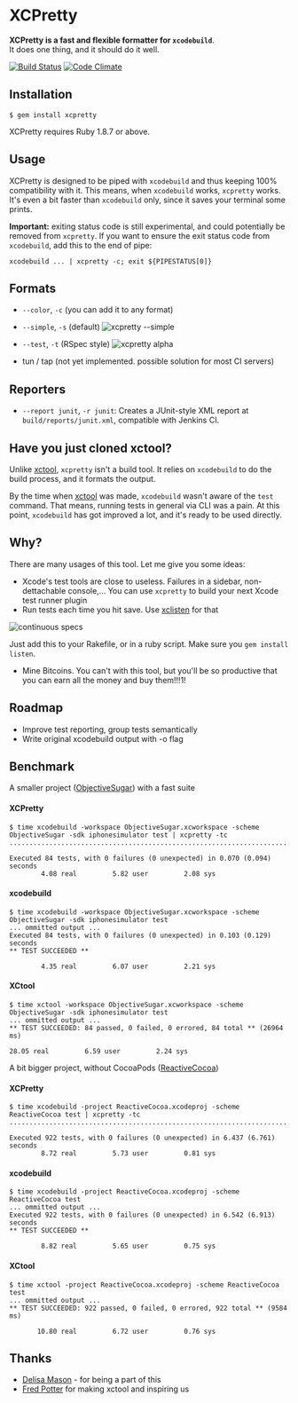 # XCPretty

__XCPretty is a fast and flexible formatter for `xcodebuild`__.<br/>
It does one thing, and it should do it well.

[![Build Status](https://travis-ci.org/mneorr/XCPretty.png?branch=master)](https://travis-ci.org/mneorr/XCPretty)
[![Code Climate](https://codeclimate.com/github/mneorr/XCPretty.png)](https://codeclimate.com/github/mneorr/XCPretty)
## Installation

    $ gem install xcpretty

XCPretty requires Ruby 1.8.7 or above.

## Usage

XCPretty is designed to be piped with `xcodebuild` and thus keeping 100% compatibility with it.
This means, when `xcodebuild` works, `xcpretty` works.
It's even a bit faster than `xcodebuild` only, since it saves your terminal some prints.

__Important:__ exiting status code is still experimental, and could potentially
be removed from `xcpretty`. If you want to ensure the exit status code from
`xcodebuild`, add this to the end of pipe:

```
xcodebuild ... | xcpretty -c; exit ${PIPESTATUS[0]}
```

## Formats

- `--color`, `-c` (you can add it to any format)
- `--simple`, `-s` (default)
![xcpretty --simple](http://i.imgur.com/LdmozBS.gif)

- `--test`, `-t` (RSpec style)
![xcpretty alpha](http://i.imgur.com/VeTQQub.gif)

- tun / tap (not yet implemented. possible solution for most CI servers)

## Reporters

- `--report junit`, `-r junit`: Creates a JUnit-style XML report at `build/reports/junit.xml`, compatible with Jenkins CI.

## Have you just cloned xctool?

Unlike [xctool](https://github.com/facebook/xctool), `xcpretty` isn't a build tool.
It relies on `xcodebuild` to do the build process, and it formats the output.

By the time when [xctool](https://github.com/facebook/xctool) was made, `xcodebuild`
wasn't aware of the `test` command. That means, running tests in general via CLI was a pain.
At this point, `xcodebuild` has got improved a lot, and it's ready to be used directly.

## Why?

There are many usages of this tool. Let me give you some ideas:
- Xcode's test tools are close to useless. Failures in a sidebar, non-dettachable console,... You can use `xcpretty` to build your next Xcode test runner plugin
- Run tests each time you hit save. Use [xclisten](https://github.com/mneorr/xclisten) for that

![continuous specs](http://i.imgur.com/JpsMMBW.gif)

Just add this to your Rakefile, or in a ruby script. Make sure you `gem install listen`.
- Mine Bitcoins. You can't with this tool, but you'll be so productive that you can earn all the money and buy them!!!1!

## Roadmap
- Improve test reporting, group tests semantically
- Write original xcodebuild output with -o flag

## Benchmark

A smaller project ([ObjectiveSugar](https://github.com/mneorr/objectivesugar)) with a fast suite

#### XCPretty
```
$ time xcodebuild -workspace ObjectiveSugar.xcworkspace -scheme ObjectiveSugar -sdk iphonesimulator test | xcpretty -tc
....................................................................................

Executed 84 tests, with 0 failures (0 unexpected) in 0.070 (0.094) seconds
        4.08 real         5.82 user         2.08 sys
```
#### xcodebuild
```
$ time xcodebuild -workspace ObjectiveSugar.xcworkspace -scheme ObjectiveSugar -sdk iphonesimulator test
... ommitted output ...
Executed 84 tests, with 0 failures (0 unexpected) in 0.103 (0.129) seconds
** TEST SUCCEEDED **

        4.35 real         6.07 user         2.21 sys
```
#### XCtool
```
$ time xctool -workspace ObjectiveSugar.xcworkspace -scheme ObjectiveSugar -sdk iphonesimulator test
... ommitted output ...
** TEST SUCCEEDED: 84 passed, 0 failed, 0 errored, 84 total ** (26964 ms)

28.05 real         6.59 user         2.24 sys
```

A bit bigger project, without CocoaPods ([ReactiveCocoa](https://github.com/ReactiveCocoa/ReactiveCocoa))

#### XCPretty
```
$ time xcodebuild -project ReactiveCocoa.xcodeproj -scheme ReactiveCocoa test | xcpretty -tc
..........................................................................................................................................................................................................................................................................................................................................................................................................................................................................................................................................................................................................................................................................................................................................................................................................................................................................................................................................................

Executed 922 tests, with 0 failures (0 unexpected) in 6.437 (6.761) seconds
        8.72 real         5.73 user         0.81 sys
```
#### xcodebuild
```
$ time xcodebuild -project ReactiveCocoa.xcodeproj -scheme ReactiveCocoa test
... ommitted output ...
Executed 922 tests, with 0 failures (0 unexpected) in 6.542 (6.913) seconds
** TEST SUCCEEDED **

        8.82 real         5.65 user         0.75 sys
```
#### XCtool
```
$ time xctool -project ReactiveCocoa.xcodeproj -scheme ReactiveCocoa test
... ommitted output ...
** TEST SUCCEEDED: 922 passed, 0 failed, 0 errored, 922 total ** (9584 ms)

       10.80 real         6.72 user         0.76 sys
```


## Thanks

- [Delisa Mason](http://github.com/kattrali) - for being a part of this
- [Fred Potter](http://github.com/fpotter) for making xctool and inspiring us
